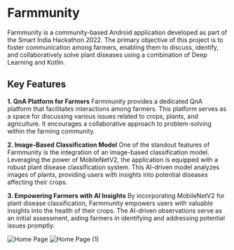 # **Farmmunity**
Farmmunity is a community-based Android application developed as part of the Smart India Hackathon 2022. The primary objective of this project is to foster communication among farmers, enabling them to discuss, identify, and collaboratively solve plant diseases using a combination of Deep Learning and Kotlin.

## **Key Features**
**1. QnA Platform for Farmers**
Farmmunity provides a dedicated QnA platform that facilitates interactions among farmers. This platform serves as a space for discussing various issues related to crops, plants, and agriculture. It encourages a collaborative approach to problem-solving within the farming community.

**2. Image-Based Classification Model**
One of the standout features of Farmmunity is the integration of an image-based classification model. Leveraging the power of MobileNetV2, the application is equipped with a robust plant disease classification system. This AI-driven model analyzes images of plants, providing users with insights into potential diseases affecting their crops.

**3. Empowering Farmers with AI Insights**
By incorporating MobileNetV2 for plant disease classification, Farmmunity empowers users with valuable insights into the health of their crops. The AI-driven observations serve as an initial assessment, aiding farmers in identifying and addressing potential issues promptly.


![Home Page](https://github.com/MPEROR-9102/Farmmunity/assets/97546729/a6cbce7d-bee7-44ce-a119-c15c87d41aba)  ![Home Page (1)](https://github.com/MPEROR-9102/Farmmunity/assets/97546729/d03e991b-faa5-4729-9e59-88f081c386ce)
